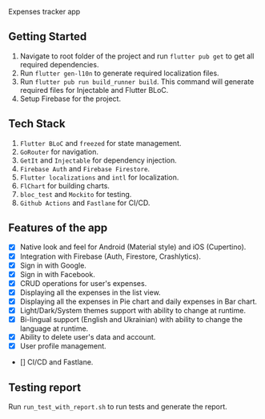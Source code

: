 Expenses tracker app

## Getting Started

1. Navigate to root folder of the project and run `flutter pub get` to get all required
   dependencies.
2. Run `flutter gen-l10n` to generate required localization files.
3. Run `flutter pub run build_runner build`. This command will generate required files for
   Injectable and Flutter BLoC.
4. Setup Firebase for the project.

## Tech Stack

1. `Flutter BLoC` and `freezed` for state management.
2. `GoRouter` for navigation.
3. `GetIt` and `Injectable` for dependency injection.
4. `Firebase Auth` and `Firebase Firestore`.
5. `Flutter localizations` and `intl` for localization.
6. `FlChart` for building charts.
7. `bloc_test` and `Mockito` for testing.
8. `Github Actions` and `Fastlane` for CI/CD.

## Features of the app

- [x] Native look and feel for Android (Material style) and iOS (Cupertino).
- [x] Integration with Firebase (Auth, Firestore, Crashlytics).
- [x] Sign in with Google.
- [x] Sign in with Facebook.
- [x] CRUD operations for user's expenses.
- [x] Displaying all the expenses in the list view.
- [x] Displaying all the expenses in Pie chart and daily expenses in Bar chart.
- [x] Light/Dark/System themes support with ability to change at runtime.
- [x] Bi-lingual support (English and Ukrainian) with ability to change the language at runtime.
- [x] Ability to delete user's data and account.
- [x] User profile management.
- [] CI/CD and Fastlane.

## Testing report

Run `run_test_with_report.sh` to run tests and generate the report.